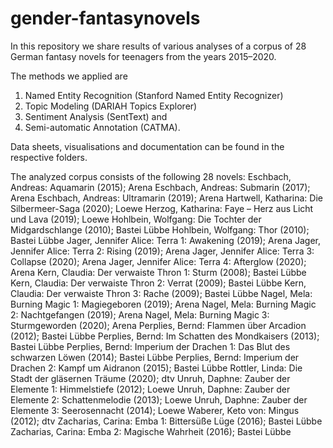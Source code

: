# gender-fantasynovels
In this repository we share results of various analyses of a corpus of 28 German fantasy novels for teenagers from the years 2015–2020.

The methods we applied are
1) Named Entity Recognition (Stanford Named Entity Recognizer)
2) Topic Modeling (DARIAH Topics Explorer)
3) Sentiment Analysis (SentText) and
4) Semi-automatic Annotation (CATMA).

Data sheets, visualisations and documentation can be found in the respective folders.

The analyzed corpus consists of the following 28 novels:
Eschbach, Andreas: Aquamarin (2015); Arena
Eschbach, Andreas: Submarin (2017); Arena
Eschbach, Andreas: Ultramarin (2019); Arena
Hartwell, Katharina: Die Silbermeer-Saga (2020); Loewe
Herzog, Katharina: Faye – Herz aus Licht und Lava (2019); Loewe
Hohlbein, Wolfgang: Die Tochter der Midgardschlange (2010); Bastei Lübbe
Hohlbein, Wolfgang: Thor (2010); Bastei Lübbe
Jager, Jennifer Alice: Terra 1: Awakening (2019); Arena
Jager, Jennifer Alice: Terra 2: Rising (2019); Arena
Jager, Jennifer Alice: Terra 3: Collapse (2020); Arena
Jager, Jennifer Alice: Terra 4: Afterglow (2020); Arena
Kern, Claudia: Der verwaiste Thron 1: Sturm (2008); Bastei Lübbe
Kern, Claudia: Der verwaiste Thron 2: Verrat (2009); Bastei Lübbe
Kern, Claudia: Der verwaiste Thron 3: Rache (2009); Bastei Lübbe
Nagel, Mela: Burning Magic 1: Magiegeboren (2019); Arena
Nagel, Mela: Burning Magic 2: Nachtgefangen (2019); Arena
Nagel, Mela: Burning Magic 3: Sturmgeworden (2020); Arena
Perplies, Bernd: Flammen über Arcadion (2012); Bastei Lübbe
Perplies, Bernd: Im Schatten des Mondkaisers (2013); Bastei Lübbe
Perplies, Bernd: Imperium der Drachen 1: Das Blut des schwarzen Löwen (2014); Bastei Lübbe
Perplies, Bernd: Imperium der Drachen 2: Kampf um Aidranon (2015); Bastei Lübbe
Rottler, Linda: Die Stadt der gläsernen Träume (2020); dtv
Unruh, Daphne: Zauber der Elemente 1: Himmelstiefe (2012); Loewe
Unruh, Daphne: Zauber der Elemente 2: Schattenmelodie (2013); Loewe
Unruh, Daphne: Zauber der Elemente 3: Seerosennacht (2014); Loewe
Waberer, Keto von: Mingus (2012); dtv
Zacharias, Carina: Emba 1: Bittersüße Lüge (2016); Bastei Lübbe
Zacharias, Carina: Emba 2: Magische Wahrheit (2016); Bastei Lübbe
